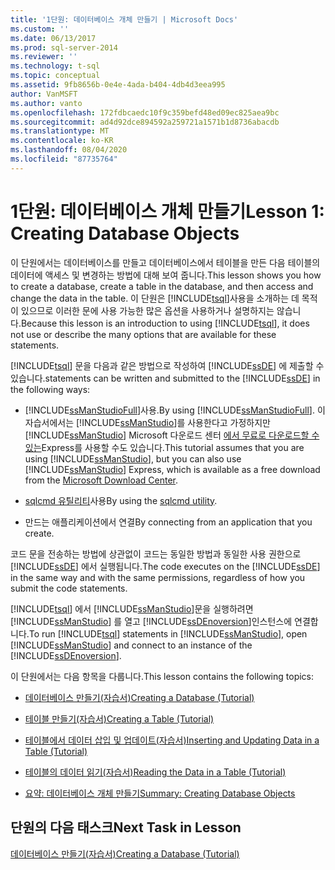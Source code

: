 ```yaml
---
title: '1단원: 데이터베이스 개체 만들기 | Microsoft Docs'
ms.custom: ''
ms.date: 06/13/2017
ms.prod: sql-server-2014
ms.reviewer: ''
ms.technology: t-sql
ms.topic: conceptual
ms.assetid: 9fb8656b-0e4e-4ada-b404-4db4d3eea995
author: VanMSFT
ms.author: vanto
ms.openlocfilehash: 172fdbcaedc10f9c359befd48ed09ec825aea9bc
ms.sourcegitcommit: ad4d92dce894592a259721a1571b1d8736abacdb
ms.translationtype: MT
ms.contentlocale: ko-KR
ms.lasthandoff: 08/04/2020
ms.locfileid: "87735764"
---
```

# <a name="lesson-1-creating-database-objects"></a><span data-ttu-id="3e0c2-102">1단원: 데이터베이스 개체 만들기</span><span class="sxs-lookup"><span data-stu-id="3e0c2-102">Lesson 1: Creating Database Objects</span></span>
  <span data-ttu-id="3e0c2-103">이 단원에서는 데이터베이스를 만들고 데이터베이스에서 테이블을 만든 다음 테이블의 데이터에 액세스 및 변경하는 방법에 대해 보여 줍니다.</span><span class="sxs-lookup"><span data-stu-id="3e0c2-103">This lesson shows you how to create a database, create a table in the database, and then access and change the data in the table.</span></span> <span data-ttu-id="3e0c2-104">이 단원은 [!INCLUDE[tsql](../includes/tsql-md.md)]사용을 소개하는 데 목적이 있으므로 이러한 문에 사용 가능한 많은 옵션을 사용하거나 설명하지는 않습니다.</span><span class="sxs-lookup"><span data-stu-id="3e0c2-104">Because this lesson is an introduction to using [!INCLUDE[tsql](../includes/tsql-md.md)], it does not use or describe the many options that are available for these statements.</span></span>  
  
 [!INCLUDE[tsql](../includes/tsql-md.md)] <span data-ttu-id="3e0c2-105">문을 다음과 같은 방법으로 작성하여 [!INCLUDE[ssDE](../includes/ssde-md.md)] 에 제출할 수 있습니다.</span><span class="sxs-lookup"><span data-stu-id="3e0c2-105">statements can be written and submitted to the [!INCLUDE[ssDE](../includes/ssde-md.md)] in the following ways:</span></span>  
  
-   <span data-ttu-id="3e0c2-106">[!INCLUDE[ssManStudioFull](../includes/ssmanstudiofull-md.md)]사용.</span><span class="sxs-lookup"><span data-stu-id="3e0c2-106">By using [!INCLUDE[ssManStudioFull](../includes/ssmanstudiofull-md.md)].</span></span> <span data-ttu-id="3e0c2-107">이 자습서에서는 [!INCLUDE[ssManStudio](../includes/ssmanstudio-md.md)]를 사용한다고 가정하지만 [!INCLUDE[ssManStudio](../includes/ssmanstudio-md.md)] Microsoft 다운로드 센터 [에서 무료로 다운로드할 수 있는](https://www.microsoft.com/download/details.aspx?id=14630)Express를 사용할 수도 있습니다.</span><span class="sxs-lookup"><span data-stu-id="3e0c2-107">This tutorial assumes that you are using [!INCLUDE[ssManStudio](../includes/ssmanstudio-md.md)], but you can also use [!INCLUDE[ssManStudio](../includes/ssmanstudio-md.md)] Express, which is available as a free download from the [Microsoft Download Center](https://www.microsoft.com/download/details.aspx?id=14630).</span></span>  
  
-   <span data-ttu-id="3e0c2-108">[sqlcmd 유틸리티](../tools/sqlcmd-utility.md)사용</span><span class="sxs-lookup"><span data-stu-id="3e0c2-108">By using the [sqlcmd utility](../tools/sqlcmd-utility.md).</span></span>  
  
-   <span data-ttu-id="3e0c2-109">만드는 애플리케이션에서 연결</span><span class="sxs-lookup"><span data-stu-id="3e0c2-109">By connecting from an application that you create.</span></span>  
  
 <span data-ttu-id="3e0c2-110">코드 문을 전송하는 방법에 상관없이 코드는 동일한 방법과 동일한 사용 권한으로 [!INCLUDE[ssDE](../includes/ssde-md.md)] 에서 실행됩니다.</span><span class="sxs-lookup"><span data-stu-id="3e0c2-110">The code executes on the [!INCLUDE[ssDE](../includes/ssde-md.md)] in the same way and with the same permissions, regardless of how you submit the code statements.</span></span>  
  
 <span data-ttu-id="3e0c2-111">[!INCLUDE[tsql](../includes/tsql-md.md)] 에서 [!INCLUDE[ssManStudio](../includes/ssmanstudio-md.md)]문을 실행하려면 [!INCLUDE[ssManStudio](../includes/ssmanstudio-md.md)] 를 열고 [!INCLUDE[ssDEnoversion](../includes/ssdenoversion-md.md)]인스턴스에 연결합니다.</span><span class="sxs-lookup"><span data-stu-id="3e0c2-111">To run [!INCLUDE[tsql](../includes/tsql-md.md)] statements in [!INCLUDE[ssManStudio](../includes/ssmanstudio-md.md)], open [!INCLUDE[ssManStudio](../includes/ssmanstudio-md.md)] and connect to an instance of the [!INCLUDE[ssDEnoversion](../includes/ssdenoversion-md.md)].</span></span>  
  
 <span data-ttu-id="3e0c2-112">이 단원에서는 다음 항목을 다룹니다.</span><span class="sxs-lookup"><span data-stu-id="3e0c2-112">This lesson contains the following topics:</span></span>  
  
-   [<span data-ttu-id="3e0c2-113">데이터베이스 만들기&#40;자습서&#41;</span><span class="sxs-lookup"><span data-stu-id="3e0c2-113">Creating a Database &#40;Tutorial&#41;</span></span>](lesson-1-1-creating-a-database.md)  
  
-   [<span data-ttu-id="3e0c2-114">테이블 만들기&#40;자습서&#41;</span><span class="sxs-lookup"><span data-stu-id="3e0c2-114">Creating a Table &#40;Tutorial&#41;</span></span>](lesson-1-2-creating-a-table.md)  
  
-   [<span data-ttu-id="3e0c2-115">테이블에서 데이터 삽입 및 업데이트&#40;자습서&#41;</span><span class="sxs-lookup"><span data-stu-id="3e0c2-115">Inserting and Updating Data in a Table &#40;Tutorial&#41;</span></span>](lesson-1-3-inserting-and-updating-data-in-a-table.md)  
  
-   [<span data-ttu-id="3e0c2-116">테이블의 데이터 읽기&#40;자습서&#41;</span><span class="sxs-lookup"><span data-stu-id="3e0c2-116">Reading the Data in a Table &#40;Tutorial&#41;</span></span>](lesson-1-4-reading-the-data-in-a-table.md)  
  
-   [<span data-ttu-id="3e0c2-117">요약: 데이터베이스 개체 만들기</span><span class="sxs-lookup"><span data-stu-id="3e0c2-117">Summary: Creating Database Objects</span></span>](lesson-1-5-summary-creating-database-objects.md)  
  
## <a name="next-task-in-lesson"></a><span data-ttu-id="3e0c2-118">단원의 다음 태스크</span><span class="sxs-lookup"><span data-stu-id="3e0c2-118">Next Task in Lesson</span></span>  
 [<span data-ttu-id="3e0c2-119">데이터베이스 만들기&#40;자습서&#41;</span><span class="sxs-lookup"><span data-stu-id="3e0c2-119">Creating a Database &#40;Tutorial&#41;</span></span>](lesson-1-1-creating-a-database.md)  
  
  
